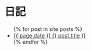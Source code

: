 # 日記

<ul>
  {% for post in site.posts %}
    <li>
      <a href="{{ post.url }}">{{ page.date }} {{ post.title }}</a>
    </li>
  {% endfor %}
</ul>
